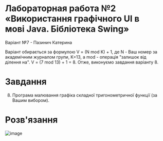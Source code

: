 # Лабораторная работа №2 «Використання графічного UI в мові Java. Бібліотека Swing»
Варіант №7 - Пазинич Катерина

Варіант обирається за формулою V = (N mod K) + 1, де N - Ваш номер за академічним журналом групи, K=13, а mod - операція "залишок від ділення на".
V = (7 mod 13) + 1 = 8. Отже, виконуємо завдання варіанту 8.

# Завдання

8. Програма малювання графіка складної тригонометричної функції (за Вашим вибором).

# Розв'язання

![image](https://github.com/kateryna-paz/Java_lab2/assets/111423929/716f0060-0c53-4c72-8a26-50a97f476dc7)


